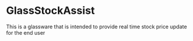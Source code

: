 # GlassStockAssist
This is a glassware that is intended to provide real time stock price update for the end user
